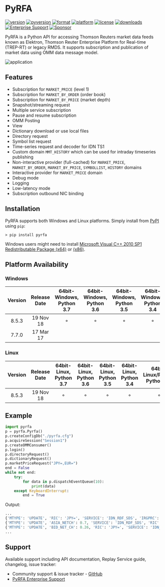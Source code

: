 # PyRFA
[![version](https://img.shields.io/pypi/v/pyrfa.svg)](https://pypi.python.org/pypi/pyrfa)
[![pyversion](https://img.shields.io/pypi/pyversions/pyrfa.svg)](#platform-availability)
[![format](https://img.shields.io/pypi/format/pyrfa.svg)](https://pypi.python.org/pypi/pyrfa)
[![platform](https://img.shields.io/badge/platform-linux--64%20|%20win--64%20|%20win--32-lightgray.svg)](#platform-availability)
[![license](https://img.shields.io/pypi/l/pyrfa.svg)](LICENSE.txt)
[![downloads](https://img.shields.io/pypi/dm/pyrfa.svg)](http://devcartel.com/blog/14277235)
[![Enterprise Support](https://img.shields.io/badge/Enterprise%20Support-Available-blue.svg)](http://devcartel.com/pyrfa-enterprise)
[![Sponsor](https://img.shields.io/badge/Sponsor%20PyRFA-%2419.99%2Fmonth-orange.svg)](https://www.paypal.com/cgi-bin/webscr?cmd=_s-xclick&hosted_button_id=ZNH2SHDFMTW9N)

PyRFA is a Python API for accessing Thomson Reuters market data feeds known as Elektron,
Thomson Reuter Enterprise Platform for Real-time (TREP-RT) or legacy RMDS. It supports subscription
and publication of market data using OMM data message model.

![application](http://media.virbcdn.com/cdn_images/resize_1024x1365/6d/64a90d875c40da95-ScreenShot2017-10-18at151123.png)

## Features

* Subscription for `MARKET_PRICE` (level 1)
* Subscription for `MARKET_BY_ORDER` (order book)
* Subscription for `MARKET_BY_PRICE` (market depth)
* Snapshot/streaming request
* Multiple service subscription
* Pause and resume subscription
* OMM Posting
* View
* Dictionary download or use local files
* Directory request
* Symbol list request
* Time-series request and decoder for IDN TS1
* Custom domain `MMT_HISTORY` which can be used for intraday timeseries publishing
* Non-interactive provider (full-cached) for `MARKET_PRICE`, `MARKET_BY_ORDER`, `MARKET_BY_PRICE`, `SYMBOLLIST`, `HISTORY` domains
* Interactive provider for `MARKET_PRICE` domain
* Debug mode
* Logging
* Low-latency mode
* Subscription outbound NIC binding

## Installation
PyRFA supports both Windows and Linux platforms. Simply install from [PyPI](https://pypi.python.org/pypi/pyrfa) using `pip`:

```
> pip install pyrfa
```

Windows users might need to install [Microsoft Visual C++ 2010 SP1 Redistributable Package (x64)](https://www.microsoft.com/en-us/download/details.aspx?id=13523) or [(x86)](https://www.microsoft.com/en-us/download/details.aspx?id=5555).

## Platform Availability

### Windows
| Version | Release Date | 64bit-Windows, Python 3.7 | 64bit-Windows, Python 3.6 | 64bit-Windows, Python 3.5 | 64bit-Windows, Python 3.4 | 64bit-Windows, Python 2.7 | 64bit-Windows, Python 2.6 | 32bit-Windows, Python 2.7 | 32bit-Windows, Python 2.6 |
| :-----: | :----------: | :-----------------------: | :-----------------------: | :-----------------------: | :-----------------------: | :-----------------------: | :-----------------------: | :-----------------------: | :-----------------------: |
|  8.5.3  |   19 Nov 18  |             ⚬             |             ⚬             |             ⚬             |             ⚬             |             ⚬             |             ⚬             |                           |                           |
|  7.7.0  |   17 Mar 17  |                           |                           |                           |                           |                           |                           |             ⚬             |             ⚬             |

### Linux

| Version | Release Date | 64bit-Linux, Python 3.7 | 64bit-Linux, Python 3.6 | 64bit-Linux, Python 3.5 | 64bit-Linux, Python 3.4 | 64bit-Linux/RHEL7, Python 2.7 | 64bit-Linux/RHEL6, Python 2.6 |
| :-----: | :----------: | :---------------------: | :---------------------: | :---------------------: | :---------------------: | :---------------------------: | :---------------------------: |
|  8.5.3  |   19 Nov 18  |            ⚬            |            ⚬            |            ⚬            |            ⚬            |               ⚬               |               ⚬               |


## Example

```python
import pyrfa
p = pyrfa.Pyrfa()
p.createConfigDb("./pyrfa.cfg")
p.acquireSession("Session1")
p.createOMMConsumer()
p.login()
p.directoryRequest()
p.dictionaryRequest()
p.marketPriceRequest("JPY=,EUR=")
end = False
while not end:
    try:
        for data in p.dispatchEventQueue(10):
            print(data)
    except KeyboardInterrupt:
        end = True
```
Output:
```python
...
{'MTYPE': 'UPDATE', 'RIC': 'JPY=', 'SERVICE': 'IDN_RDF_SDS', 'IRGPRC': 0.24}
{'MTYPE': 'UPDATE', 'ASIA_NETCH': 0.7, 'SERVICE': 'IDN_RDF_SDS', 'RIC': 'JPY='}
{'MTYPE': 'UPDATE', 'BID_NET_CH': 0.26, 'RIC': 'JPY=', 'SERVICE': 'IDN_RDF_SDS'}
...
```
## Support
Available support including API documentation, Replay Service guide, changelog, issue tracker:
* Community support & issue tracker - [GitHub](https://github.com/devcartel/pyrfa/issues)
* [PyRFA Enterprise Support](http://devcartel.com/pyrfa-enterprise) 
